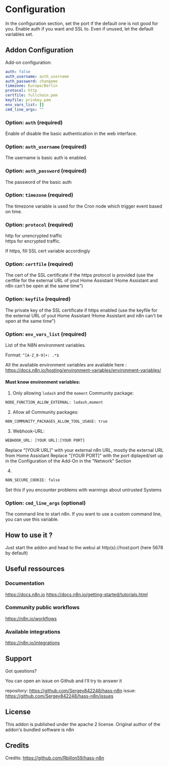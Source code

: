 # Configuration

In the configuration section, set the port if the default one is not good for you. Enable auth if you want and SSL to.
Even if unused, let the default variables set.

## Addon Configuration

Add-on configuration:

```yaml
auth: false
auth_username: auth_username
auth_password: changeme
timezone: Europe/Berlin
protocol: http
certfile: fullchain.pem
keyfile: privkey.pem
env_vars_list: []
cmd_line_args: ""
```

### Option: `auth` (required)

Enable of disable the basic authentication in the web interface.

### Option: `auth_username` (required)

The username is basic auth is enabled.

### Option: `auth_password` (required)

The password of the basic auth

### Option: `timezone` (required)

The timezone variable is used for the Cron node which trigger event based on time.

### Option: `protocol` (required)

http for unencrypted traffic  
https for encrypted traffic.

If https, fill SSL cert variable accordingly

### Option: `certfile` (required)

The cert of the SSL certificate if the https protocol is provided (use the certfile for the external URL of yout Home Assistant !Home Assistant and n8n can't be open at the same time")

### Option: `keyfile` (required)

The private key of the SSL certificate if https enabled (use the keyfile for the external URL of yout Home Assistant !Home Assistant and n8n can't be open at the same time")

### Option: `env_vars_list` (required)

List of the N8N environment variables. 

Format: `^[A-Z_0-9]+: .*$`

All the available environment variables are available here : <https://docs.n8n.io/hosting/environment-variables/environment-variables/>

#### Must know environment variables:


1. Only allowing `lodash` and the `moment` Community package:

```txt
NODE_FUNCTION_ALLOW_EXTERNAL: lodash,moment
```

2. Allow all Community packages:

```txt
N8N_COMMUNITY_PACKAGES_ALLOW_TOOL_USAGE: true
```

3. Webhook-URL:

```txt
WEBHOOK_URL: [YOUR URL]:[YOUR PORT]
```
Replace "[YOUR URL]" with your external n8n URL, mostly the external URL from Home Assistant
Replace "[YOUR PORT]" with the port diplayed/set up in the Configuration of the Add-On in the "Network" Section

4. 
```txt
N8N_SECURE_COOKIE: false
```

Set this if you encounter problems with warnings about untrusted Systems

### Option: `cmd_line_args` (optional)

The command line to start n8n. If you want to use a custom command line, you can use this variable.

## How to use it ?

Just start the addon and head to the webui at http(s)://host:port (here 5678 by default)

## Useful ressources

### Documentation

<https://docs.n8n.io>
<https://docs.n8n.io/getting-started/tutorials.html>

### Community public workflows

<https://n8n.io/workflows>

### Available integrations

<https://n8n.io/integrations>

## Support

Got questions?

You can open an issue on Github and I'll try to answer it

repository: <https://github.com/Sergey842248/hass-n8n>
issue: <https://github.com/Sergey842248/hass-n8n/issues>

## License

This addon is published under the apache 2 license. Original author of the addon's bundled software is n8n

## Credits

Credits: <https://github.com/Rbillon59/hass-n8n>
